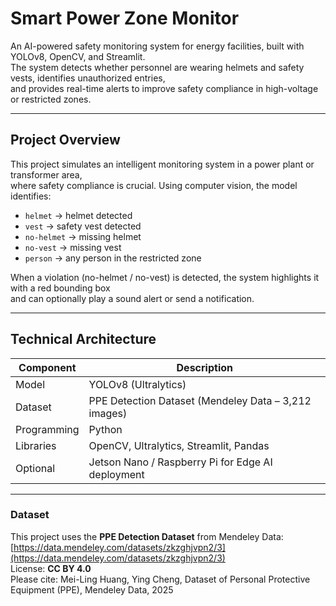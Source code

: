 # Smart Power Zone Monitor

An AI-powered safety monitoring system for energy facilities, built with YOLOv8, OpenCV, and Streamlit.  
The system detects whether personnel are wearing helmets and safety vests, identifies unauthorized entries,  
and provides real-time alerts to improve safety compliance in high-voltage or restricted zones.

---

## Project Overview

This project simulates an intelligent monitoring system in a power plant or transformer area,  
where safety compliance is crucial. Using computer vision, the model identifies:

- `helmet` → helmet detected  
- `vest` → safety vest detected  
- `no-helmet` → missing helmet  
- `no-vest` → missing vest  
- `person` → any person in the restricted zone  

When a violation (no-helmet / no-vest) is detected, the system highlights it with a red bounding box  
and can optionally play a sound alert or send a notification.

---

## Technical Architecture

| Component     | Description                                             |
|---------------|---------------------------------------------------------|
| Model         | YOLOv8 (Ultralytics)                                    |
| Dataset       | PPE Detection Dataset (Mendeley Data – 3,212 images)   |
| Programming   | Python                                                  |
| Libraries     | OpenCV, Ultralytics, Streamlit, Pandas                 |
| Optional      | Jetson Nano / Raspberry Pi for Edge AI deployment      |

---

### Dataset

This project uses the **PPE Detection Dataset** from Mendeley Data: [https://data.mendeley.com/datasets/zkzghjvpn2/3](https://data.mendeley.com/datasets/zkzghjvpn2/3)  
License: **CC BY 4.0**  
Please cite: Mei-Ling Huang, Ying Cheng, Dataset of Personal Protective Equipment (PPE), Mendeley Data, 2025
